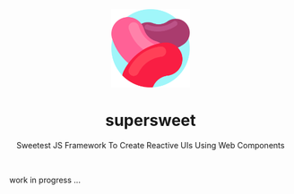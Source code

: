 <!-- header -->
<div align='center'>
  <img src='./docs/images/supersweet.svg' width='140' >
  <h1> supersweet </h1>
  <p> Sweetest JS Framework To Create Reactive UIs Using Web Components </p>
</div>

<!-- features -->

<br/>


work in progress ...